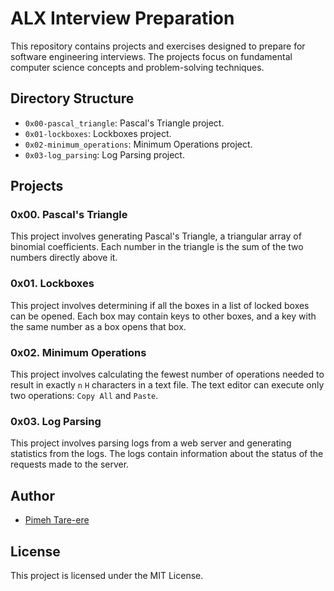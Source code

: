 # ALX Interview Preparation

This repository contains projects and exercises designed to prepare for software engineering interviews. The projects focus on fundamental computer science concepts and problem-solving techniques.

## Directory Structure

- `0x00-pascal_triangle`: Pascal's Triangle project.
- `0x01-lockboxes`: Lockboxes project.
- `0x02-minimum_operations`: Minimum Operations project.
- `0x03-log_parsing`: Log Parsing project.

## Projects

### 0x00. Pascal's Triangle

This project involves generating Pascal's Triangle, a triangular array of binomial coefficients. Each number in the triangle is the sum of the two numbers directly above it.

### 0x01. Lockboxes

This project involves determining if all the boxes in a list of locked boxes can be opened. Each box may contain keys to other boxes, and a key with the same number as a box opens that box.

### 0x02. Minimum Operations

This project involves calculating the fewest number of operations needed to result in exactly `n` `H` characters in a text file. The text editor can execute only two operations: `Copy All` and `Paste`.

### 0x03. Log Parsing

This project involves parsing logs from a web server and generating statistics from the logs. The logs contain information about the status of the requests made to the server.

## Author

- [Pimeh Tare-ere](https://github.com/PimehT)

## License

This project is licensed under the MIT License.
